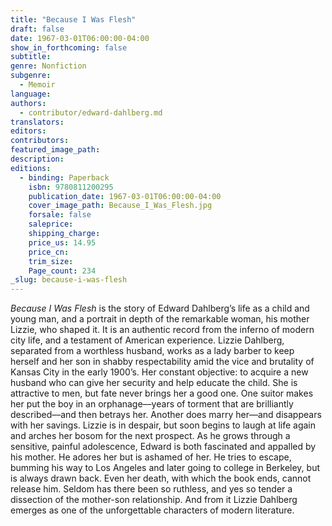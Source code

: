 ```yaml
---
title: "Because I Was Flesh"
draft: false
date: 1967-03-01T06:00:00-04:00
show_in_forthcoming: false
subtitle:
genre: Nonfiction
subgenre:
  - Memoir
language:
authors:
  - contributor/edward-dahlberg.md
translators:
editors:
contributors:
featured_image_path:
description:
editions:
  - binding: Paperback
    isbn: 9780811200295
    publication_date: 1967-03-01T06:00:00-04:00
    cover_image_path: Because_I_Was_Flesh.jpg
    forsale: false
    saleprice:
    shipping_charge:
    price_us: 14.95
    price_cn:
    trim_size:
    Page_count: 234
_slug: because-i-was-flesh
---
```


_Because I Was Flesh_ is the story of Edward Dahlberg’s life as a child and young man, and a portrait in depth of the remarkable woman, his mother Lizzie, who shaped it. It is an authentic record from the inferno of modern city life, and a testament of American experience. Lizzie Dahlberg, separated from a worthless husband, works as a lady barber to keep herself and her son in shabby respectability amid the vice and brutality of Kansas City in the early 1900’s. Her constant objective: to acquire a new husband who can give her security and help educate the child. She is attractive to men, but fate never brings her a good one. One suitor makes her put the boy in an orphanage––years of torment that are brilliantly described––and then betrays her. Another does marry her––and disappears with her savings. Lizzie is in despair, but soon begins to laugh at life again and arches her bosom for the next prospect. As he grows through a sensitive, painful adolescence, Edward is both fascinated and appalled by his mother. He adores her but is ashamed of her. He tries to escape, bumming his way to Los Angeles and later going to college in Berkeley, but is always drawn back. Even her death, with which the book ends, cannot release him. Seldom has there been so ruthless, and yes so tender a dissection of the mother-son relationship. And from it Lizzie Dahlberg emerges as one of the unforgettable characters of modern literature.

